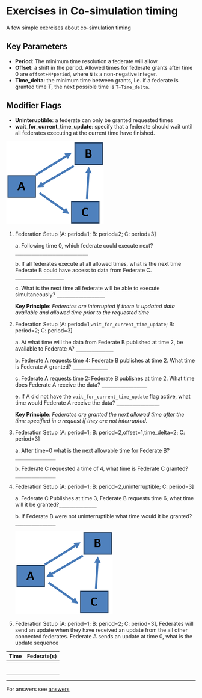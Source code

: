 # Exercises in Co-simulation timing
A few simple exercises about co-simulation timing

## Key Parameters

-   **Period**: The minimum time resolution a federate will allow.  
-   **Offset**: a shift in the period.  Allowed times for federate grants after time 0 are `offset+N*period`, where `N` is a non-negative integer.
-   **Time_delta**: the minimum time between grants, i.e. if a federate is granted time T, the next possible time is `T+Time_delta`.  

## Modifier Flags

-   **Uninteruptible**: a federate can only be granted requested times
-   **wait_for_current_time_update**:  specify that a federate should wait until all federates executing at the current time have finished.  

![Connectivity Diagram](../img/timing_fed_setup.png "Exercise Federate Setup")

1.  Federation Setup \[A:  period=1; B:  period=2; C:  period=3\]

    a. 	Following time 0, which federate could execute next? `___________________________`

    b. 	If all federates execute at all allowed times, what is the next time Federate B could have access to data from Federate C.  `__________________`

    c. 	What is the next time all federate will be able to execute simultaneously? `__________________`

     **Key Principle**:  *Federates are interrupted if there is updated data available and allowed time prior to the requested time*

2.   Federation Setup \[A:  period=1,`wait_for_current_time_update`; B:  period=2; C:  period=3\]

     a.	At what time will the data from Federate B published at time 2, be available to Federate A? `______________`

     b.	Federate A requests time 4:  Federate B publishes at time 2.  What time is Federate A granted? `_____________`

     c.	Federate A requests time 2:  Federate B publishes at time 2. What time does Federate A receive the data? `_________________`

     e.	If A did not have the `wait_for_current_time_update` flag active, what time would Federate A receive the data? `________________`


     **Key Principle**:  *Federates are granted the next allowed time after the time specified in a request if they are not interrupted.*

3.   Federation Setup \[A:  period=1; B:  period=2,offset=1,time_delta=2; C:  period=3\]

     a.	After time=0 what is the next allowable time for Federate B? `_______________`

     b.	Federate C requested a time of 4, what time is Federate C granted? `_______________`

4.  Federation Setup \[A:  period=1; B:  period=2,uninterruptible; C:  period=3\]

    a.	Federate C Publishes at time 3,  Federate B requests time 6, what time will it be granted?`______________`

    b.	If Federate B were not uninterruptible what time would it be granted? `_______________`

     ![Connectivity Diagram](../img/timing_fed_setup.png "Exercise Federate Setup")

5.  Federation Setup \[A:  period=1; B:  period=2; C:  period=3\], Federates will send an update when they have received an update from the all other connected federates.  Federate A sends an update at time 0, what is the update sequence

<center>

| Time        | Federate(s)     |
| ------------- |:-------------:|
|       |       |
|       |       |
|       |       |
|       |       |
|       |       |
|       |       |
|       |       |

</center>

***

For answers see [answers](timing_exercise_answers.md)

